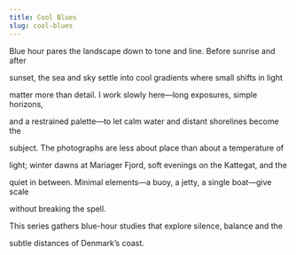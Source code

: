 ```yaml
---
title: Cool Blues
slug: cool-blues
---
```


Blue hour pares the landscape down to tone and line. Before sunrise and after

sunset, the sea and sky settle into cool gradients where small shifts in light

matter more than detail. I work slowly here—long exposures, simple horizons,

and a restrained palette—to let calm water and distant shorelines become the

subject. The photographs are less about place than about a temperature of

light; winter dawns at Mariager Fjord, soft evenings on the Kattegat, and the

quiet in between. Minimal elements—a buoy, a jetty, a single boat—give scale

without breaking the spell.

This series gathers blue-hour studies that explore silence, balance and the

subtle distances of Denmark’s coast.
